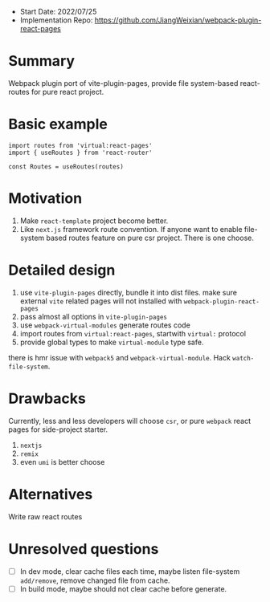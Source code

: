 - Start Date: 2022/07/25
- Implementation Repo: https://github.com/JiangWeixian/webpack-plugin-react-pages

# Summary

Webpack plugin port of vite-plugin-pages, provide file system-based react-routes for pure react project.

# Basic example

```tsx
import routes from 'virtual:react-pages'
import { useRoutes } from 'react-router'

const Routes = useRoutes(routes)
```

# Motivation

1. Make `react-template` project become better. 
2. Like `next.js` framework route convention. If anyone want to enable file-system based routes feature on pure csr project. There is one choose.

# Detailed design

1. use `vite-plugin-pages` directly, bundle it into dist files. make sure external `vite` related pages will not installed with `webpack-plugin-react-pages`
2. pass almost all options in `vite-plugin-pages`
3. use `webpack-virtual-modules` generate routes code
4. import routes from `virtual:react-pages`, startwith `virtual:` protocol
5. provide global types to make `virtual-module` type safe.
  
there is hmr issue with `webpack5` and `webpack-virtual-module`. Hack `watch-file-system`.

# Drawbacks

Currently, less and less developers will choose `csr`, or pure `webpack` react pages for side-project starter.

1. `nextjs`
2. `remix`
3. even `umi` is better choose

# Alternatives

Write raw react routes

# Unresolved questions

- [ ] In dev mode, clear cache files each time, maybe listen file-system `add/remove`, remove changed file from cache.
- [ ] In build mode, maybe should not clear cache before generate.
